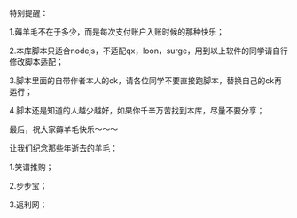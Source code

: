 
特别提醒：

1.薅羊毛不在于多少，而是每次支付账户入账时候的那种快乐；

2.本库脚本只适合nodejs，不适配qx，loon，surge，用到以上软件的同学请自行修改脚本适配；

3.脚本里面的自带作者本人的ck，请各位同学不要直接跑脚本，替换自己的ck再运行；

4.脚本还是知道的人越少越好，如果你千辛万苦找到本库，尽量不要分享；

最后，祝大家薅羊毛快乐～～～






让我们纪念那些年逝去的羊毛：

1.笑谱推购；

2.步步宝；

3.返利网；

